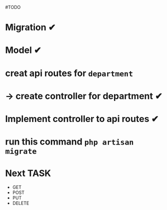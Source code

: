 #TODO

# Migration ✔
# Model ✔
# creat api routes for `department`
#        -> create controller for department ✔


# Implement controller to api routes ✔
# run this command `php artisan migrate`

# Next TASK
- GET
- POST
- PUT
- DELETE
